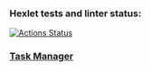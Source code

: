 ### Hexlet tests and linter status:
[![Actions Status](https://github.com/jespy666/python-project-52/actions/workflows/hexlet-check.yml/badge.svg)](https://github.com/jespy666/python-project-52/actions)
### [Task Manager](https://python-project-52-production-1aae.up.railway.app/)